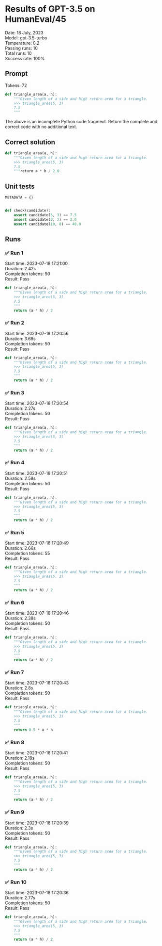 # Results of GPT-3.5 on HumanEval/45
Date: 18 July, 2023<br />
Model: gpt-3.5-turbo<br />
Temperature: 0.2<br />
Passing runs: 10<br />
Total runs: 10<br />
Success rate: 100%
## Prompt
Tokens: 72
```python
def triangle_area(a, h):
    """Given length of a side and high return area for a triangle.
    >>> triangle_area(5, 3)
    7.5
    """
```
The above is an incomplete Python code fragment. Return the complete and correct code with no additional text.
## Correct solution
```python
def triangle_area(a, h):
    """Given length of a side and high return area for a triangle.
    >>> triangle_area(5, 3)
    7.5
    """return a * h / 2.0
```
## Unit tests
```python
METADATA = {}


def check(candidate):
    assert candidate(5, 3) == 7.5
    assert candidate(2, 2) == 2.0
    assert candidate(10, 8) == 40.0
```
## Runs
### ✅ Run 1
Start time: 2023-07-18 17:21:00<br />
Duration: 2.42s<br />
Completion tokens: 50<br />
Result: Pass
```python
def triangle_area(a, h):
    """Given length of a side and high return area for a triangle.
    >>> triangle_area(5, 3)
    7.5
    """
    return (a * h) / 2
```
### ✅ Run 2
Start time: 2023-07-18 17:20:56<br />
Duration: 3.68s<br />
Completion tokens: 50<br />
Result: Pass
```python
def triangle_area(a, h):
    """Given length of a side and high return area for a triangle.
    >>> triangle_area(5, 3)
    7.5
    """
    return (a * h) / 2
```
### ✅ Run 3
Start time: 2023-07-18 17:20:54<br />
Duration: 2.27s<br />
Completion tokens: 50<br />
Result: Pass
```python
def triangle_area(a, h):
    """Given length of a side and high return area for a triangle.
    >>> triangle_area(5, 3)
    7.5
    """
    return (a * h) / 2
```
### ✅ Run 4
Start time: 2023-07-18 17:20:51<br />
Duration: 2.58s<br />
Completion tokens: 50<br />
Result: Pass
```python
def triangle_area(a, h):
    """Given length of a side and high return area for a triangle.
    >>> triangle_area(5, 3)
    7.5
    """
    return (a * h) / 2
```
### ✅ Run 5
Start time: 2023-07-18 17:20:49<br />
Duration: 2.66s<br />
Completion tokens: 55<br />
Result: Pass
```python
def triangle_area(a, h):
    """Given length of a side and high return area for a triangle.
    >>> triangle_area(5, 3)
    7.5
    """
    return (a * h) / 2
```
### ✅ Run 6
Start time: 2023-07-18 17:20:46<br />
Duration: 2.38s<br />
Completion tokens: 50<br />
Result: Pass
```python
def triangle_area(a, h):
    """Given length of a side and high return area for a triangle.
    >>> triangle_area(5, 3)
    7.5
    """
    return (a * h) / 2
```
### ✅ Run 7
Start time: 2023-07-18 17:20:43<br />
Duration: 2.8s<br />
Completion tokens: 50<br />
Result: Pass
```python
def triangle_area(a, h):
    """Given length of a side and high return area for a triangle.
    >>> triangle_area(5, 3)
    7.5
    """
    return 0.5 * a * h
```
### ✅ Run 8
Start time: 2023-07-18 17:20:41<br />
Duration: 2.18s<br />
Completion tokens: 50<br />
Result: Pass
```python
def triangle_area(a, h):
    """Given length of a side and high return area for a triangle.
    >>> triangle_area(5, 3)
    7.5
    """
    return (a * h) / 2
```
### ✅ Run 9
Start time: 2023-07-18 17:20:39<br />
Duration: 2.3s<br />
Completion tokens: 50<br />
Result: Pass
```python
def triangle_area(a, h):
    """Given length of a side and high return area for a triangle.
    >>> triangle_area(5, 3)
    7.5
    """
    return (a * h) / 2
```
### ✅ Run 10
Start time: 2023-07-18 17:20:36<br />
Duration: 2.77s<br />
Completion tokens: 50<br />
Result: Pass
```python
def triangle_area(a, h):
    """Given length of a side and high return area for a triangle.
    >>> triangle_area(5, 3)
    7.5
    """
    return (a * h) / 2
```
